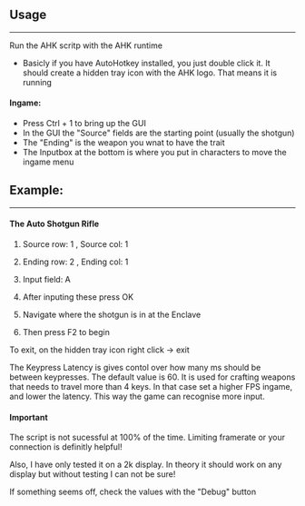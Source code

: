 ## Usage
***

Run the AHK scritp with the AHK runtime
 - Basicly if you have AutoHotkey installed, you just double click it. It should create a hidden tray icon with the AHK logo. That means it is running

#### Ingame: 

 - Press Ctrl + 1 to bring up the GUI
 - In the GUI the "Source" fields are the starting point (usually the shotgun)
 - The "Ending" is the weapon you wnat to have the trait
 - The Inputbox at the bottom is where you put in characters to move the ingame menu

## Example:
***

#### The Auto Shotgun Rifle

1. Source row: 1 , Source col: 1

2. Ending row: 2 , Ending col: 1

3. Input field: A

4. After inputing these press OK

5. Navigate where the shotgun is in at the Enclave

6. Then press F2 to begin

To exit, on the hidden tray icon right click -> exit

The Keypress Latency is gives contol over how many ms should be between keypresses. The default value is 60. It is used for crafting weapons that needs to travel more than 4 keys. In that case set a higher FPS ingame, and lower the latency. This way the game can recognise more input.


#### Important

The script is not sucessful at 100% of the time. Limiting framerate or your connection is definitly helpful!

Also, I have only tested it on a 2k display. In theory it should work on any display but without testing I can not be sure!

If something seems off, check the values with the "Debug" button
